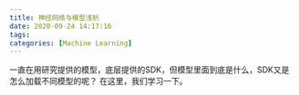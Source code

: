 ```yaml
---
title: 神经网络与模型浅析
date: 2020-09-24 14:17:16
tags:
categories: [Machine Learning]
---
```


一直在用研究提供的模型，底层提供的SDK，但模型里面到底是什么，SDK又是怎么加载不同模型的呢？ 在这里，我们学习一下。  


